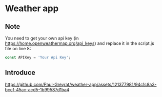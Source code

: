 # Weather app
## Note 
You need to get your own api key (in https://home.openweathermap.org/api_keys) and replace it in the script.js file on line 8:

```javascript
const APIKey = 'Your Api Key';
```

## Introduce
https://github.com/Paul-Greyrat/weather-app/assets/121377981/94c1c8a3-bccf-45ac-acd5-1b99587d1ba4
